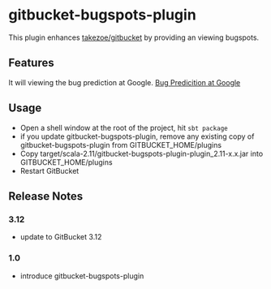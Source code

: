 # gitbucket-bugspots-plugin

This plugin enhances [takezoe/gitbucket](https://github.com/takezoe/gitbucket) by providing an viewing bugspots.

## Features

It will viewing the bug prediction at Google.
[Bug Predicition at Google](http://google-engtools.blogspot.jp/2011/12/bug-prediction-at-google.html)

## Usage

- Open a shell window at the root of the project, hit `sbt package`
- if you update gitbucket-bugspots-plugin, remove any existing copy of gitbucket-bugspots-plugin from GITBUCKET_HOME/plugins
- Copy target/scala-2.11/gitbucket-bugspots-plugin-plugin_2.11-x.x.jar into GITBUCKET_HOME/plugins
- Restart GitBucket

## Release Notes

### 3.12

- update to GitBucket 3.12

### 1.0

- introduce gitbucket-bugspots-plugin
